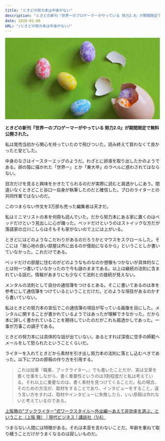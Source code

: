 ```yaml
---
title: "ときどの努力本は中身がない"
description: "ときどの新刊『世界一のプロゲーマーがやっている 努力2.0』が期間限定で無料公開された。私は発売当初から関心を持っていたので飛びついた。読み終えて買わなくて良かったと安どした。"
date: 2020-01-08
URL: "/ときどの努力本は中身がない/"
---
```


![イースターエッグ](./イースターエッグ.webp)

<b>ときどの新刊『世界一のプロゲーマーがやっている 努力2.0』が期間限定で無料公開された。</b>
  
私は発売当初から関心を持っていたので飛びついた。読み終えて買わなくて良かったと安どした。  

中身のなさはイースターエッグのようだ。わざとに卵液を取り出したかのようである。卵の殻に描かれた「世界一」とか「東大卒」のラベルに惑わされてはならない。

目次だけを見ると興味をかきたてられるのだが実際に読むと肩透かしにあう。間違いなくときどこと谷口一自身が執筆したのだと確信した。プロのライターとの共同作業ではないのだ。  

このつまらない作文を3万部も売った編集者は天才だ。

私はミニマリストの本を何冊も読んでいた。だから努力本にある家に置くのはベッドだけという見出しに心が踊った。ベッドだけというのはストイックな方だが落語家の立川こしらはそもそも家がないので上には上がいる。

ときどにはどのようなこだわりがあるのだろうかとマウスをスクロールした。そこには「居心地の良い部屋は外に出るのが億劫になるから」ということしか書いていなかった。これだけである。  

ベッドだけの部屋に住むのがどのようなものなのか想像もつかないが具体的なことは何一つ書いていなかったので今も謎のままである。以上は継続の法則に含まれている話だ。情報があまりにも少なくて法則との接続が見えない。

メンタルの法則として自分の通信簿をつけるとある。そこに書いてあるのは本を参考にして通信簿をつけているということだけだ。どのような項目があるのかすら書いていない。  

私はときどの努力本の宣伝でこの通信簿の項目が写っている画像を目にした。メンタルに関することが書かれているようではあったが理解できなかった。だから本に詳しく書かれていることを期待していたのだがこれも肩透かしであった。一事が万事この調子である。

ときどの努力本には具体的な話が出ていない。あるとすれば深夜に空手の師範へメールをして怒られたということくらいだ。  

ライターを入れてときどから素材を引き出し努力本の法則に落とし込むべきであった。以下にプロの原稿の作り方を引用する。

> これは拙著『職業、ブックライター。』でも書いたことだが、実は文章を書く仕事をしながら、書く重要性というのは3割程度だと私は考えている。それ以上に重要なのは、書く素材を見つけてくることだ。私の場合、そのための方法が、取材をすることであり、インタビューをすること。違う言い方をすれば、取材やインタビューに失敗したら、いい原稿は作れないと考えているのである。

[上阪徹の"ブックライター"式ワークスタイル～外出編～あえて非効率を選ぶ、ということ（上阪 徹） | 現代ビジネス | 講談社（1/4）](https://gendai.ismedia.jp/articles/-/37862)

つまらない人間には特徴がある。それは本音を言わないことだ。年齢を重ねて取り繕うことだけがうまくなるのは寂しいものだ。
